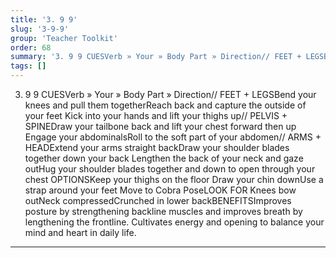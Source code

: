 ```yaml
---
title: '3. 9 9'
slug: '3-9-9'
group: 'Teacher Toolkit'
order: 68
summary: '3. 9 9 CUESVerb » Your » Body Part » Direction// FEET + LEGSBend your knees and pull them togetherReach back and capture the outside of your feet Kick into your hands and lift your'
tags: []
---
```


3. 9 9
CUESVerb » Your » Body Part » Direction// FEET + LEGSBend your knees and pull them togetherReach back and capture the outside of your feet Kick into your hands and lift your thighs up// PELVIS + SPINEDraw your tailbone back and lift your chest forward then up Engage your abdominalsRoll to the soft part of your abdomen// ARMS + HEADExtend your arms straight backDraw your shoulder blades together down your back Lengthen the back of your neck and gaze outHug your shoulder blades together and down to open through your chest
OPTIONSKeep your thighs on the floor Draw your chin downUse a strap around your feet Move to Cobra PoseLOOK FOR Knees bow outNeck compressedCrunched in lower backBENEFITSImproves posture by strengthening backline muscles and improves breath by lengthening the frontline. Cultivates energy and opening to balance your mind and heart in daily life.

---
